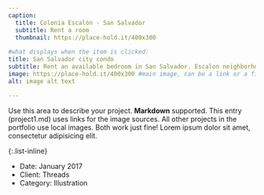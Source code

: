 ```yaml
---
caption: 
  title: Colonia Escalón · San Salvador 
  subtitle: Rent a room
  thumbnail: https://place-hold.it/400x300
  
#what displays when the item is clicked:
title: San Salvador city condo
subtitle: Rent an available bedroom in San Salvador. Escalon neighborhood, safe and close to many amenities.
image: https://place-hold.it/400x300 #main image, can be a link or a file in assets/img/portfolio
alt: image alt text

---
```

Use this area to describe your project. **Markdown** supported. This entry (project1.md) uses links for the image sources. All other projects in the portfolio use local images. Both work just fine! Lorem ipsum dolor sit amet, consectetur adipisicing elit.

{:.list-inline}

- Date: January 2017
- Client: Threads
- Category: Illustration